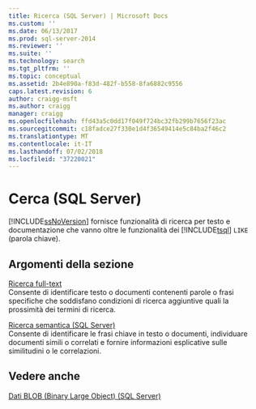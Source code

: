 ```yaml
---
title: Ricerca (SQL Server) | Microsoft Docs
ms.custom: ''
ms.date: 06/13/2017
ms.prod: sql-server-2014
ms.reviewer: ''
ms.suite: ''
ms.technology: search
ms.tgt_pltfrm: ''
ms.topic: conceptual
ms.assetid: 2b4e890a-f83d-482f-b558-8fa6882c9556
caps.latest.revision: 6
author: craigg-msft
ms.author: craigg
manager: craigg
ms.openlocfilehash: ffd43a5c0dd17f049f724bc32fb299b7656f23ac
ms.sourcegitcommit: c18fadce27f330e1d4f36549414e5c84ba2f46c2
ms.translationtype: MT
ms.contentlocale: it-IT
ms.lasthandoff: 07/02/2018
ms.locfileid: "37220021"
---
```

# <a name="search-sql-server"></a>Cerca (SQL Server)
  [!INCLUDE[ssNoVersion](../includes/ssnoversion-md.md)] fornisce funzionalità di ricerca per testo e documentazione che vanno oltre le funzionalità dei [!INCLUDE[tsql](../includes/tsql-md.md)] `LIKE` (parola chiave).  
  
## <a name="in-this-section"></a>Argomenti della sezione  
 [Ricerca full-text](../relational-databases/search/full-text-search.md)  
 Consente di identificare testo o documenti contenenti parole o frasi specifiche che soddisfano condizioni di ricerca aggiuntive quali la prossimità dei termini di ricerca.  
  
 [Ricerca semantica &#40;SQL Server&#41;](../relational-databases/search/semantic-search-sql-server.md)  
 Consente di identificare le frasi chiave in testo o documenti, individuare documenti simili o correlati e fornire informazioni esplicative sulle similitudini o le correlazioni.  
  
## <a name="see-also"></a>Vedere anche  
 [Dati BLOB &#40;Binary Large Object&#41; &#40;SQL Server&#41;](../relational-databases/blob/binary-large-object-blob-data-sql-server.md)  
  
  

